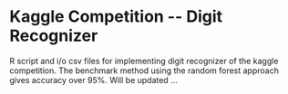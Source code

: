 # Kaggle Competition -- Digit Recognizer

R script and i/o csv files for implementing digit recognizer of the kaggle competition. The benchmark method using the random forest approach gives accuracy over 95%. Will be updated ...
